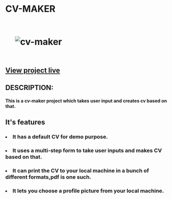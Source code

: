 # CV-MAKER

# <img style="margin: 30px" src="https://github.com/Undisclosed64/cv-maker/blob/main/cv-maker.png" alt="cv-maker"  />  

## <a href="https://cv-maker-app.netlify.app/">View project live</a>

## DESCRIPTION:
#### This is a cv-maker project which takes user input and creates cv based on that.

## It's features

### <li>It has a default CV for demo purpose.</li>

### <li> It uses a multi-step form to take user inputs and makes CV based on that. </li>

### <li>It can print the CV to your local machine in a bunch of different formats,pdf is one such.</li>

### <li>It lets you choose a profile picture from your local machine.</li>
